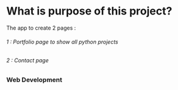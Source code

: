 # What is purpose of this project?

The app to create 2 pages :
###### 1 : Portfolio page to show all python projects
###### 2 : Contact page 

### Web Development